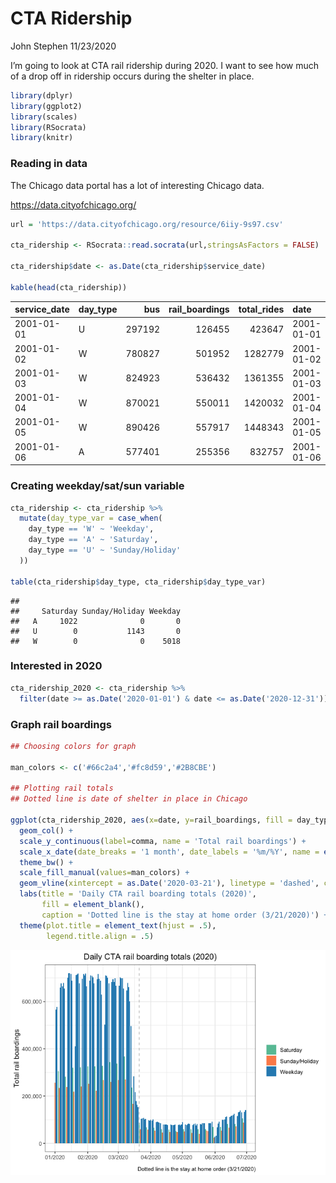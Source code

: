 CTA Ridership
================
John Stephen
11/23/2020

I’m going to look at CTA rail ridership during 2020. I want to see how
much of a drop off in ridership occurs during the shelter in place.

``` r
library(dplyr)
library(ggplot2)
library(scales)
library(RSocrata)
library(knitr)
```

### Reading in data

The Chicago data portal has a lot of interesting Chicago data.

<https://data.cityofchicago.org/>

``` r
url = 'https://data.cityofchicago.org/resource/6iiy-9s97.csv'

cta_ridership <- RSocrata::read.socrata(url,stringsAsFactors = FALSE)

cta_ridership$date <- as.Date(cta_ridership$service_date)

kable(head(cta_ridership))
```

| service\_date | day\_type |    bus | rail\_boardings | total\_rides | date       |
| :------------ | :-------- | -----: | --------------: | -----------: | :--------- |
| 2001-01-01    | U         | 297192 |          126455 |       423647 | 2001-01-01 |
| 2001-01-02    | W         | 780827 |          501952 |      1282779 | 2001-01-02 |
| 2001-01-03    | W         | 824923 |          536432 |      1361355 | 2001-01-03 |
| 2001-01-04    | W         | 870021 |          550011 |      1420032 | 2001-01-04 |
| 2001-01-05    | W         | 890426 |          557917 |      1448343 | 2001-01-05 |
| 2001-01-06    | A         | 577401 |          255356 |       832757 | 2001-01-06 |

### Creating weekday/sat/sun variable

``` r
cta_ridership <- cta_ridership %>%
  mutate(day_type_var = case_when(
    day_type == 'W' ~ 'Weekday',
    day_type == 'A' ~ 'Saturday',
    day_type == 'U' ~ 'Sunday/Holiday'
  ))

table(cta_ridership$day_type, cta_ridership$day_type_var)
```

    ##    
    ##     Saturday Sunday/Holiday Weekday
    ##   A     1022              0       0
    ##   U        0           1143       0
    ##   W        0              0    5018

### Interested in 2020

``` r
cta_ridership_2020 <- cta_ridership %>%
  filter(date >= as.Date('2020-01-01') & date <= as.Date('2020-12-31')) 
```

### Graph rail boardings

``` r
## Choosing colors for graph

man_colors <- c('#66c2a4','#fc8d59','#2B8CBE')

## Plotting rail totals
## Dotted line is date of shelter in place in Chicago

ggplot(cta_ridership_2020, aes(x=date, y=rail_boardings, fill = day_type_var)) +
  geom_col() +
  scale_y_continuous(label=comma, name = 'Total rail boardings') +
  scale_x_date(date_breaks = '1 month', date_labels = '%m/%Y', name = element_blank()) +
  theme_bw() +
  scale_fill_manual(values=man_colors) +
  geom_vline(xintercept = as.Date('2020-03-21'), linetype = 'dashed', color = 'grey') +
  labs(title = 'Daily CTA rail boarding totals (2020)',
       fill = element_blank(),
       caption = 'Dotted line is the stay at home order (3/21/2020)') +
  theme(plot.title = element_text(hjust = .5),
        legend.title.align = .5)
```

![](cta_markdown_files/figure-gfm/graph-1.png)<!-- -->
